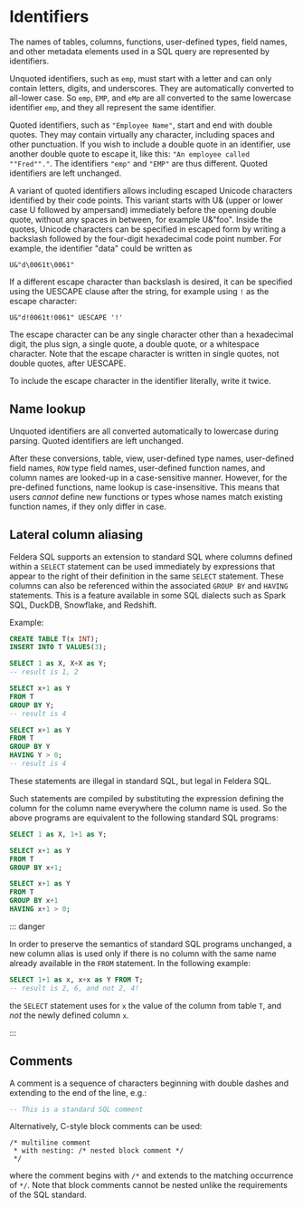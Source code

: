 # Identifiers

The names of tables, columns, functions, user-defined types, field
names, and other metadata elements used in a SQL query are represented
by identifiers.

Unquoted identifiers, such as `emp`, must start with a letter and can
only contain letters, digits, and underscores. They are automatically
converted to all-lower case.  So `emp`, `EMP`, and `eMp` are all
converted to the same lowercase identifier `emp`, and they all
represent the same identifier.

Quoted identifiers, such as `"Employee Name"`, start and end with
double quotes. They may contain virtually any character, including
spaces and other punctuation. If you wish to include a double quote in
an identifier, use another double quote to escape it, like this: `"An
employee called ""Fred""."`.  The identifiers `"emp"` and `"EMP"` are
thus different.  Quoted identifiers are left unchanged.

A variant of quoted identifiers allows including escaped Unicode
characters identified by their code points. This variant starts with
U& (upper or lower case U followed by ampersand) immediately before
the opening double quote, without any spaces in between, for example
U&"foo".  Inside the quotes, Unicode characters can be specified in
escaped form by writing a backslash followed by the four-digit
hexadecimal code point number. For example, the identifier "data"
could be written as

`U&"d\0061t\0061"`

If a different escape character than backslash is desired, it can be
specified using the UESCAPE clause after the string, for example using
`!` as the escape character:

`U&"d!0061t!0061" UESCAPE '!'`

The escape character can be any single character other than a
hexadecimal digit, the plus sign, a single quote, a double quote, or a
whitespace character. Note that the escape character is written in
single quotes, not double quotes, after UESCAPE.

To include the escape character in the identifier literally, write it
twice.

## Name lookup

Unquoted identifiers are all converted automatically to lowercase
during parsing.  Quoted identifiers are left unchanged.

After these conversions, table, view, user-defined type names,
user-defined field names, `ROW` type field names, user-defined
function names, and column names are looked-up in a case-sensitive
manner.  However, for the pre-defined functions, name lookup is
case-insensitive.  This means that users *cannot* define new functions
or types whose names match existing function names, if they only
differ in case.

## Lateral column aliasing

Feldera SQL supports an extension to standard SQL where columns
defined within a `SELECT` statement can be used immediately by
expressions that appear to the right of their definition in the same
`SELECT` statement.  These columns can also be referenced within the
associated `GROUP BY` and `HAVING` statements.  This is a feature
available in some SQL dialects such as Spark SQL, DuckDB, Snowflake,
and Redshift.

Example:

```sql
CREATE TABLE T(x INT);
INSERT INTO T VALUES(3);

SELECT 1 as X, X+X as Y;
-- result is 1, 2

SELECT x+1 as Y
FROM T
GROUP BY Y;
-- result is 4

SELECT x+1 as Y
FROM T
GROUP BY Y
HAVING Y > 0;
-- result is 4
```

These statements are illegal in standard SQL, but legal in Feldera
SQL.

Such statements are compiled by substituting the expression defining
the column for the column name everywhere the column name is used.  So
the above programs are equivalent to the following standard SQL
programs:

```sql
SELECT 1 as X, 1+1 as Y;

SELECT x+1 as Y
FROM T
GROUP BY x+1;

SELECT x+1 as Y
FROM T
GROUP BY x+1
HAVING x+1 > 0;
```

::: danger

In order to preserve the semantics of standard SQL programs unchanged,
a new column alias is used only if there is no column with the same
name already available in the `FROM` statement.  In the following
example:

```sql
SELECT 1+1 as x, x+x as Y FROM T;
-- result is 2, 6, and not 2, 4!
```

the `SELECT` statement uses for `x` the value of the column from table
`T`, and *not* the newly defined column `x`.

:::

## Comments

A comment is a sequence of characters beginning with double dashes and
extending to the end of the line, e.g.:

```SQL
-- This is a standard SQL comment
```

Alternatively, C-style block comments can be used:

```
/* multiline comment
 * with nesting: /* nested block comment */
 */
```

where the comment begins with `/*` and extends to the matching
occurrence of `*/`.  Note that block comments cannot be nested unlike
the requirements of the SQL standard.